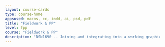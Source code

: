 ```yaml
---
layout: course-cards
type: course-home
appsused: macos, cc, indd, ai, psd, pdf
title: "Fieldwork & PP"
level: fpp
course: "Fieldwork & PP"
description: "DSN1690 -- Joining and integrating into a working graphic design team is crucial to transitioning from the classroom to the design industry. Students are coached to market themselves as valuable candidates for positions in the field of design. They learn to present themselves and their portfolios professionally in an interview scenario. The course includes a student-lead graduation showcase event, where students display their work to industry professionals. The goal is to obtain a six-week fieldwork placement, where they will become contributing members of a design team and the industry as a whole."
---
```

